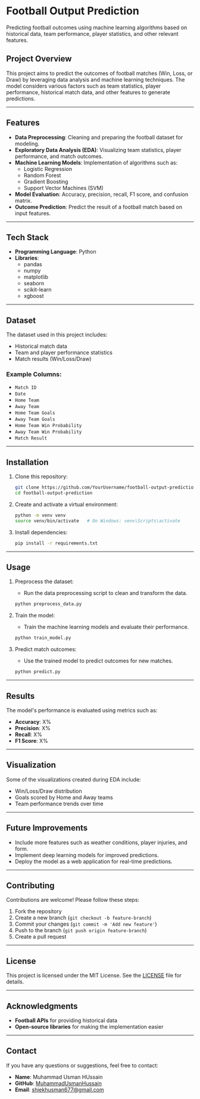 # Football Output Prediction

Predicting football outcomes using machine learning algorithms based on historical data, team performance, player statistics, and other relevant features.

## Project Overview

This project aims to predict the outcomes of football matches (Win, Loss, or Draw) by leveraging data analysis and machine learning techniques. The model considers various factors such as team statistics, player performance, historical match data, and other features to generate predictions.

---

## Features

- **Data Preprocessing**: Cleaning and preparing the football dataset for modeling.
- **Exploratory Data Analysis (EDA)**: Visualizing team statistics, player performance, and match outcomes.
- **Machine Learning Models**: Implementation of algorithms such as:
  - Logistic Regression
  - Random Forest
  - Gradient Boosting
  - Support Vector Machines (SVM)
- **Model Evaluation**: Accuracy, precision, recall, F1 score, and confusion matrix.
- **Outcome Prediction**: Predict the result of a football match based on input features.

---

## Tech Stack

- **Programming Language**: Python
- **Libraries**:
  - pandas
  - numpy
  - matplotlib
  - seaborn
  - scikit-learn
  - xgboost

---

## Dataset

The dataset used in this project includes:

- Historical match data
- Team and player performance statistics
- Match results (Win/Loss/Draw)

### Example Columns:

- `Match ID`
- `Date`
- `Home Team`
- `Away Team`
- `Home Team Goals`
- `Away Team Goals`
- `Home Team Win Probability`
- `Away Team Win Probability`
- `Match Result`

---

## Installation

1. Clone this repository:
   ```bash
   git clone https://github.com/YourUsername/football-output-prediction.git
   cd football-output-prediction
   ```

2. Create and activate a virtual environment:
   ```bash
   python -m venv venv
   source venv/bin/activate   # On Windows: venv\Scripts\activate
   ```

3. Install dependencies:
   ```bash
   pip install -r requirements.txt
   ```

---

## Usage

1. Preprocess the dataset:
   - Run the data preprocessing script to clean and transform the data.

   ```bash
   python preprocess_data.py
   ```

2. Train the model:
   - Train the machine learning models and evaluate their performance.

   ```bash
   python train_model.py
   ```

3. Predict match outcomes:
   - Use the trained model to predict outcomes for new matches.

   ```bash
   python predict.py
   ```

---

## Results

The model's performance is evaluated using metrics such as:

- **Accuracy**: X%
- **Precision**: X%
- **Recall**: X%
- **F1 Score**: X%

---

## Visualization

Some of the visualizations created during EDA include:

- Win/Loss/Draw distribution
- Goals scored by Home and Away teams
- Team performance trends over time

---

## Future Improvements

- Include more features such as weather conditions, player injuries, and form.
- Implement deep learning models for improved predictions.
- Deploy the model as a web application for real-time predictions.

---

## Contributing

Contributions are welcome! Please follow these steps:

1. Fork the repository
2. Create a new branch (`git checkout -b feature-branch`)
3. Commit your changes (`git commit -m 'Add new feature'`)
4. Push to the branch (`git push origin feature-branch`)
5. Create a pull request

---

## License

This project is licensed under the MIT License. See the [LICENSE](LICENSE) file for details.

---

## Acknowledgments

- **Football APIs** for providing historical data
- **Open-source libraries** for making the implementation easier

---

## Contact

If you have any questions or suggestions, feel free to contact:

- **Name**: Muhammad Usman HUssain
- **GitHub**: [MuhammadUsmanHussain](https://github.com/Usman600)
- **Email**: shiekhusman677@gmail.com
